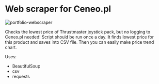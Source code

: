 # Web scraper for Ceneo.pl

![portfolio-webscraper](https://github.com/pbrozek80/web-scraper-for-ceneo-pl/assets/172545917/b92e81f2-e8bc-433d-af2b-cd8d041fcef4)

Checks the lowest price of Thrustmaster joystick pack, but no logging to Ceneo.pl needed! Script should be run once a day. It finds lowest price for this product and saves into CSV file. Then you can easily make price trend chart.

Uses:
+ BeautifulSoup
+ csv
+ requests
